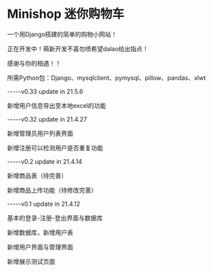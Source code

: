 # Minishop 迷你购物车
<p>一个用Django搭建的简单的购物小网站！
<p>正在开发中！萌新开发不喜勿喷希望dalao给出指点！
<p>感谢与你的相遇！！

<p>所需Python包：Django、mysqlclient、pymysql、pillow、pandas、xlwt

<p>-----v0.33 update in 21.5.6
<p>新增用户信息导出至本地excel的功能

<p>-----v0.32 update in 21.4.27
<p>新增管理员用户列表界面
<p>新增注册可以检测用户是否重复功能

<p>-----v0.2 update in 21.4.14
<p>新增商品表（待完善）
<p>新增商品上传功能（待修改完善）

<p>-----v0.1 update in 21.4.12
<p>基本的登录-注册-登出界面与数据库
<p>新增数据库，新增用户表
<p>新增用户界面与管理界面
<p>新增展示测试页面
